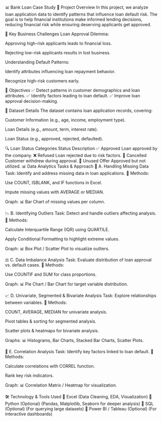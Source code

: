 📊 Bank Loan Case Study
🏦 Project Overview
In this project, we analyze loan application data to identify patterns that influence loan default risk. The goal is to help financial institutions make informed lending decisions, reducing financial risk while ensuring deserving applicants get approved.

📌 Key Business Challenges
Loan Approval Dilemma:

Approving high-risk applicants leads to financial loss.

Rejecting low-risk applicants results in lost business.

Understanding Default Patterns:

Identify attributes influencing loan repayment behavior.

Recognize high-risk customers early.

🎯 Objectives
✅ Detect patterns in customer demographics and loan attributes.
✅ Identify factors leading to loan default.
✅ Improve loan approval decision-making.

📂 Dataset Details
The dataset contains loan application records, covering:

Customer Information (e.g., age, income, employment type).

Loan Details (e.g., amount, term, interest rate).

Loan Status (e.g., approved, rejected, defaulted).

🔍 Loan Status Categories
Status	Description
✅ Approved	Loan approved by the company.
❌ Refused	Loan rejected due to risk factors.
🔄 Cancelled	Customer withdrew during approval.
🛑 Unused Offer	Approved but not utilized.
📊 Data Analytics Tasks & Approach
🔎 A. Handling Missing Data
Task: Identify and address missing data in loan applications.
📌 Methods:

Use COUNT, ISBLANK, and IF functions in Excel.

Impute missing values with AVERAGE or MEDIAN.

Graph: 📊 Bar Chart of missing values per column.

📉 B. Identifying Outliers
Task: Detect and handle outliers affecting analysis.
📌 Methods:

Calculate Interquartile Range (IQR) using QUARTILE.

Apply Conditional Formatting to highlight extreme values.

Graph: 📊 Box Plot / Scatter Plot to visualize outliers.

⚖️ C. Data Imbalance Analysis
Task: Evaluate distribution of loan approval vs. default cases.
📌 Methods:

Use COUNTIF and SUM for class proportions.

Graph: 📊 Pie Chart / Bar Chart for target variable distribution.

📈 D. Univariate, Segmented & Bivariate Analysis
Task: Explore relationships between variables.
📌 Methods:

COUNT, AVERAGE, MEDIAN for univariate analysis.

Pivot tables & sorting for segmented analysis.

Scatter plots & heatmaps for bivariate analysis.

Graphs: 📊 Histograms, Bar Charts, Stacked Bar Charts, Scatter Plots.

🔗 E. Correlation Analysis
Task: Identify key factors linked to loan default.
📌 Methods:

Calculate correlations with CORREL function.

Rank key risk indicators.

Graph: 📊 Correlation Matrix / Heatmap for visualization.

🛠️ Technology & Tools Used
🔹 Excel (Data Cleaning, EDA, Visualization)
🔹 Python (Optional) (Pandas, Matplotlib, Seaborn for deeper analysis)
🔹 SQL (Optional) (For querying large datasets)
🔹 Power BI / Tableau (Optional) (For interactive dashboards)
